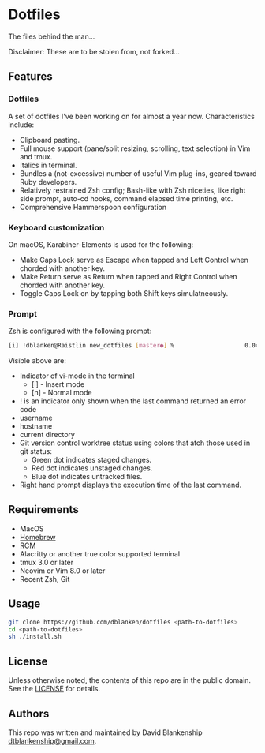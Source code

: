 # Dotfiles

The files behind the man...

Disclaimer: These are to be stolen from, not forked...

## Features
### Dotfiles
A set of dotfiles I've been working on for almost a year now.  Characteristics include:

- Clipboard pasting.
- Full mouse support (pane/split resizing, scrolling, text selection) in Vim and tmux.
- Italics in terminal.
- Bundles a (not-excessive) number of useful Vim plug-ins, geared toward Ruby developers.
- Relatively restrained Zsh config; Bash-like with Zsh niceties, like right side prompt, auto-cd hooks, command elapsed time printing, etc.
- Comprehensive Hammerspoon configuration

### Keyboard customization
On macOS, Karabiner-Elements is used for the following:
- Make Caps Lock serve as Escape when tapped and Left Control when chorded with another key.
- Make Return serve as Return when tapped and Right Control when chorded with another key.
- Toggle Caps Lock on by tapping both Shift keys simulatneously.

### Prompt
Zsh is configured with the following prompt:

```sh
[i] !dblanken@Raistlin new_dotfiles [master●] %                    0.04s
```

Visible above are:

- Indicator of vi-mode in the terminal
  - [i] - Insert mode
  - [n] - Normal mode
- ! is an indicator only shown when the last command returned an error code
- username
- hostname
- current directory
- Git version control worktree status using colors that atch those used in git status:
  - Green dot indicates staged changes.
  - Red dot indicates unstaged changes.
  - Blue dot indicates untracked files.
- Right hand prompt displays the execution time of the last command.
  
## Requirements

- MacOS
- [Homebrew](https://brew.sh)
- [RCM](https://github.com/thoughtbot/rcm)
- Alacritty or another true color supported terminal
- tmux 3.0 or later
- Neovim or Vim 8.0 or later
- Recent Zsh, Git

## Usage

```sh
git clone https://github.com/dblanken/dotfiles <path-to-dotfiles>
cd <path-to-dotfiles>
sh ./install.sh
```

## License
Unless otherwise noted, the contents of this repo are in the public domain.  See the [LICENSE](https://github.com/dblanken/dotfiles/blob/master/LICENSE) for details.

## Authors
This repo was written and maintained by David Blankenship <dtblankenship@gmail.com>.
